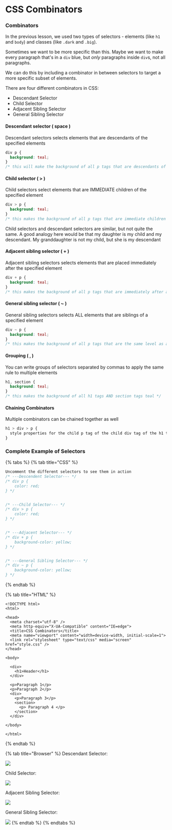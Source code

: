 # CSS Combinators

### Combinators

In the previous lesson, we used two types of selectors - elements \(like `h1` and `body`\) and classes \(like `.dark` and `.big`\). 

Sometimes we want to be more specific than this. Maybe we want to make every paragraph that's in a `div` blue, but _only_ paragraphs inside `div`s, not all paragraphs.

We can do this by including a combinator in between selectors to target a more specific subset of elements.

There are four different combinators in CSS:

* Descendant Selector
* Child Selector
* Adjacent Sibling Selector
* General Sibling Selector

#### **Descendant selector \( space \)**

Descendant selectors selects elements that are descendants of the specified elements

```css
div p {
  background: teal;
}
/* this will make the background of all p tags that are descendants of div tags teal */
```

#### **Child selector \( &gt; \)**

Child selectors select elements that are IMMEDIATE children of the specified element

```css
div > p {
  background: teal;
}
/* this makes the background of all p tags that are immediate children of a div tag teal */
```

Child selectors and descendant selectors are similar, but not quite the same. A good analogy here would be that my daughter is my child and my descendant. My granddaughter is not my child, but she is my descendant

#### **Adjacent sibling selector \( + \)**

Adjacent sibling selectors selects elements that are placed immediately after the specified element

```css
div + p {
  background: teal;
}
/* this makes the background of all p tags that are immediately after a div tag teal */
```

#### **General sibling selector \( ~ \)**

General sibling selectors selects ALL elements that are siblings of a specified element

```css
div ~ p {
  background: teal;
}
/* this makes the background of all p tags that are the same level as a div tag teal */
```

#### **Grouping \( , \)**

You can write groups of selectors separated by commas to apply the same rule to multiple elements

```css
h1, section {
  background: teal;
}
/* this makes the background of all h1 tags AND section tags teal */
```

#### Chaining Combinators

Multiple combinators can be chained together as well

```css
h1 > div > p {
  style properties for the child p tag of the child div tag of the h1 tag
}
```

### Complete Example of Selectors

{% tabs %}
{% tab title="CSS" %}
```css
Uncomment the different selectors to see them in action
/* ---Descendent Selector--- */
/* div p {
    color: red;
} */


/* ---Child Selector--- */
/* div > p {
    color: red;
} */


/* ---Adjacent Selector--- */
/* div + p {
    background-color: yellow;
} */


/* ---General Sibling Selector--- */
/* div ~ p {
    background-color: yellow;
} */
```
{% endtab %}

{% tab title="HTML" %}
```markup
<!DOCTYPE html>
<html>

<head>
  <meta charset="utf-8" />
  <meta http-equiv="X-UA-Compatible" content="IE=edge">
  <title>CSS Combinators</title>
  <meta name="viewport" content="width=device-width, initial-scale=1">
  <link rel="stylesheet" type="text/css" media="screen" href="style.css" />
</head>

<body>

  <div>
    <h1>Header</h1>
  </div>

  <p>Paragraph 1</p>
  <p>Paragraph 2</p>
  <div>
    <p>Paragraph 3</p>
    <section>
      <p> Paragraph 4 </p>
    </section>
  </div>

</body>

</html>
```
{% endtab %}

{% tab title="Browser" %}
Descendant Selector:

![](../../../.gitbook/assets/image%20%2886%29.png)

 Child Selector:

![](../../../.gitbook/assets/image%20%2893%29.png)

Adjacent Sibling Selector:

![](../../../.gitbook/assets/image%20%2825%29.png)

General Sibling Selector:

![](../../../.gitbook/assets/image%20%2818%29.png)
{% endtab %}
{% endtabs %}

